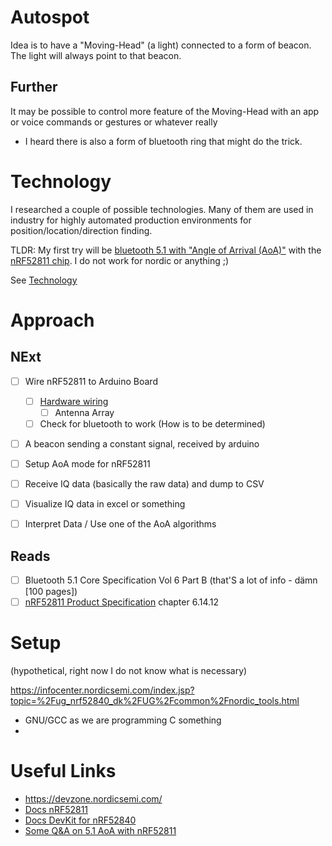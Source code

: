 # Autospot

Idea is to have a "Moving-Head" (a light) connected to a form of beacon. The light will always point to that beacon.

## Further

It may be possible to control more feature of the Moving-Head with an app or voice commands or gestures or whatever really

* I heard there is also a form of bluetooth ring that might do the trick.

# Technology

I researched a couple of possible technologies. Many of them are used in industry for highly automated production environments for position/location/direction finding.

TLDR: My first try will be [bluetooth 5.1 with "Angle of Arrival (AoA)"](https://www.bluetooth.com/blog/new-aoa-aod-bluetooth-capabilities/) 
with the [nRF52811 chip](https://www.nordicsemi.com/Products/Low-power-short-range-wireless/nRF52811/GetStarted).
I do not work for nordic or anything ;)


See [Technology](./research/Technologies.md)

# Approach

## NExt

- [ ] Wire nRF52811 to Arduino Board
    - [ ] [Hardware wiring](https://infocenter.nordicsemi.com/index.jsp?topic=%2Fug_nrf52840_dk%2FUG%2Fcommon%2Fnordic_tools.html)
        - [ ] Antenna Array
    - [ ] Check for bluetooth to work (How is to be determined)
- [ ] A beacon sending a constant signal, received by arduino
- [ ] Setup AoA mode for nRF52811 
- [ ] Receive IQ data (basically the raw data) and dump to CSV
- [ ] Visualize IQ data in excel or something
- [ ] Interpret Data / Use one of the AoA algorithms
 
    
## Reads

- [ ] Bluetooth 5.1 Core Specification Vol 6 Part B (that'S a lot of info - dämn [100 pages])
- [ ] [nRF52811 Product Specification](https://infocenter.nordicsemi.com/index.jsp?topic=%2Fstruct_nrf52%2Fstruct%2Fnrf52811.html&cp=3_3)  chapter 6.14.12

# Setup

(hypothetical, right now I do not know what is necessary)

https://infocenter.nordicsemi.com/index.jsp?topic=%2Fug_nrf52840_dk%2FUG%2Fcommon%2Fnordic_tools.html

* GNU/GCC as we are programming C something
* 

# Useful Links

* https://devzone.nordicsemi.com/
* [Docs nRF52811](https://infocenter.nordicsemi.com/index.jsp?topic=%2Fstruct_nrf52%2Fstruct%2Fnrf52811.html&cp=3_3)
* [Docs DevKit for nRF52840](https://infocenter.nordicsemi.com/index.jsp?topic=%2Fug_nrf52840_dk%2FUG%2Fnrf52840_DK%2Fkit_content.html)
* [Some Q&A on 5.1 AoA with nRF52811](https://devzone.nordicsemi.com/f/nordic-q-a/53729/nrf52811-aoa-mode-config)
